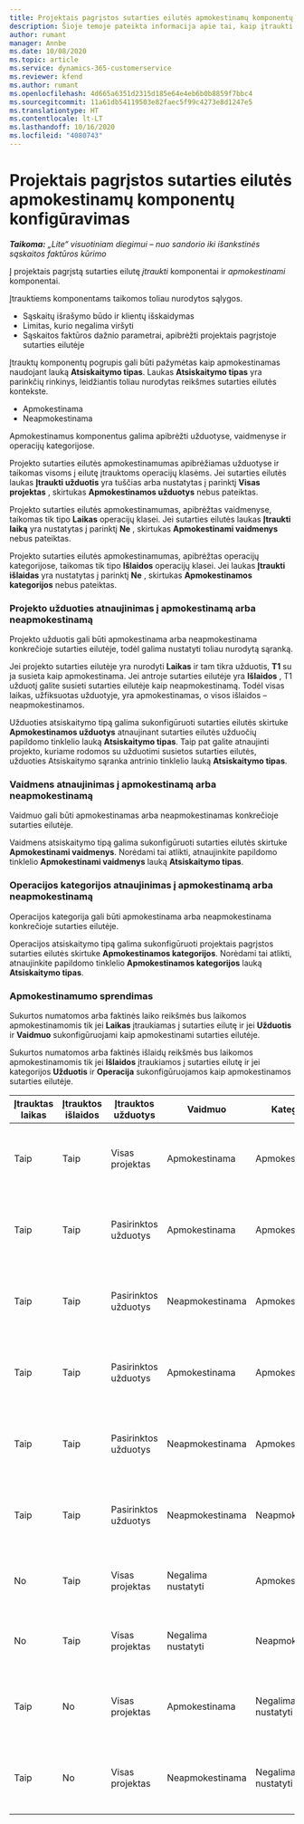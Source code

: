 ```yaml
---
title: Projektais pagrįstos sutarties eilutės apmokestinamų komponentų konfigūravimas
description: Šioje temoje pateikta informacija apie tai, kaip įtraukti apmokestinamus komponentus į sutarties eilutes naudojant „Project Operations“.
author: rumant
manager: Annbe
ms.date: 10/08/2020
ms.topic: article
ms.service: dynamics-365-customerservice
ms.reviewer: kfend
ms.author: rumant
ms.openlocfilehash: 4d665a6351d2315d185e64e4eb6b0b8859f7bbc4
ms.sourcegitcommit: 11a61db54119503e82faec5f99c4273e8d1247e5
ms.translationtype: HT
ms.contentlocale: lt-LT
ms.lasthandoff: 10/16/2020
ms.locfileid: "4080743"
---
```

# <a name="configuring-chargeable-components-of-a-project-based-contract-line"></a>Projektais pagrįstos sutarties eilutės apmokestinamų komponentų konfigūravimas

_**Taikoma:** „Lite“ visuotiniam diegimui – nuo sandorio iki išankstinės sąskaitos faktūros kūrimo_

Į projektais pagrįstą sutarties eilutę *įtraukti* komponentai ir *apmokestinami* komponentai.

Įtrauktiems komponentams taikomos toliau nurodytos sąlygos.

  - Sąskaitų išrašymo būdo ir klientų išskaidymas
  - Limitas, kurio negalima viršyti 
  - Sąskaitos faktūros dažnio parametrai, apibrėžti projektais pagrįstoje sutarties eilutėje

Įtrauktų komponentų pogrupis gali būti pažymėtas kaip apmokestinamas naudojant lauką **Atsiskaitymo tipas**. Laukas **Atsiskaitymo tipas** yra parinkčių rinkinys, leidžiantis toliau nurodytas reikšmes sutarties eilutės kontekste.

  - Apmokestinama
  - Neapmokestinama

Apmokestinamus komponentus galima apibrėžti užduotyse, vaidmenyse ir operacijų kategorijose.

Projekto sutarties eilutės apmokestinamumas apibrėžiamas užduotyse ir taikomas visoms į eilutę įtrauktoms operacijų klasėms. Jei sutarties eilutės laukas **Įtraukti užduotis** yra tuščias arba nustatytas į parinktį **Visas projektas** , skirtukas **Apmokestinamos užduotys** nebus pateiktas.

Projekto sutarties eilutės apmokestinamumas, apibrėžtas vaidmenyse, taikomas tik tipo **Laikas** operacijų klasei. Jei sutarties eilutės laukas **Įtraukti laiką** yra nustatytas į parinktį **Ne** , skirtukas **Apmokestinami vaidmenys** nebus pateiktas.

Projekto sutarties eilutės apmokestinamumas, apibrėžtas operacijų kategorijose, taikomas tik tipo **Išlaidos** operacijų klasei. Jei laukas **Įtraukti išlaidas** yra nustatytas į parinktį **Ne** , skirtukas **Apmokestinamos kategorijos** nebus pateiktas.

### <a name="update-a-project-task-as-chargeable-or-non-chargeable"></a>Projekto užduoties atnaujinimas į apmokestinamą arba neapmokestinamą

Projekto užduotis gali būti apmokestinama arba neapmokestinama konkrečioje sutarties eilutėje, todėl galima nustatyti toliau nurodytą sąranką.

Jei projekto sutarties eilutėje yra nurodyti **Laikas** ir tam tikra užduotis, **T1** su ja susieta kaip apmokestinama. Jei antroje sutarties eilutėje yra **Išlaidos** , T1 užduotį galite susieti sutarties eilutėje kaip neapmokestinamą. Todėl visas laikas, užfiksuotas užduotyje, yra apmokestinamas, o visos išlaidos – neapmokestinamos.

Užduoties atsiskaitymo tipą galima sukonfigūruoti sutarties eilutės skirtuke **Apmokestinamos užduotys** atnaujinant sutarties eilutės užduočių papildomo tinklelio lauką **Atsiskaitymo tipas**. Taip pat galite atnaujinti projekto, kuriame rodomos su užduotimi susietos sutarties eilutės, užduoties Atsiskaitymo sąranka antrinio tinklelio lauką **Atsiskaitymo tipas**.

### <a name="update-a-role-as-chargeable-or-non-chargeable"></a>Vaidmens atnaujinimas į apmokestinamą arba neapmokestinamą

Vaidmuo gali būti apmokestinamas arba neapmokestinamas konkrečioje sutarties eilutėje.

Vaidmens atsiskaitymo tipą galima sukonfigūruoti sutarties eilutės skirtuke **Apmokestinami vaidmenys**. Norėdami tai atlikti, atnaujinkite papildomo tinklelio **Apmokestinami vaidmenys** lauką **Atsiskaitymo tipas**.

### <a name="update-a-transaction-category-as-chargeable-or-non-chargeable"></a>Operacijos kategorijos atnaujinimas į apmokestinamą arba neapmokestinamą

Operacijos kategorija gali būti apmokestinama arba neapmokestinama konkrečioje sutarties eilutėje.

Operacijos atsiskaitymo tipą galima sukonfigūruoti projektais pagrįstos sutarties eilutės skirtuke **Apmokestinamos kategorijos**. Norėdami tai atlikti, atnaujinkite papildomo tinklelio **Apmokestinamos kategorijos** lauką **Atsiskaitymo tipas**.

### <a name="resolve-chargeability"></a>Apmokestinamumo sprendimas

Sukurtos numatomos arba faktinės laiko reikšmės bus laikomos apmokestinamomis tik jei **Laikas** įtraukiamas į sutarties eilutę ir jei **Užduotis** ir **Vaidmuo** sukonfigūruojami kaip apmokestinami sutarties eilutėje.

Sukurtos numatomos arba faktinės išlaidų reikšmės bus laikomos apmokestinamomis tik jei **Išlaidos** įtraukiamos į sutarties eilutę ir jei kategorijos **Užduotis** ir **Operacija** sukonfigūruojamos kaip apmokestinamos sutarties eilutėje.


| Įtrauktas laikas | Įtrauktos išlaidos | Įtrauktos užduotys | Vaidmuo           | Kategorija.       | Užduotis                                                                                                      |
|---------------|------------------|----------------|----------------|----------------|-----------------------------------------------------------------------------------------------------------|
| Taip           | Taip              | Visas projektas | Apmokestinama     | Apmokestinama     | Atsiskaitymas pagal faktinį laiką: **Apmokestinamas** </br> Atsiskaitymas pagal faktines išlaidas: **Apmokestinamas**           |
| Taip           | Taip              | Pasirinktos užduotys | Apmokestinama     | Apmokestinama     | Atsiskaitymas pagal faktinį laiką: **Apmokestinamas** </br> Atsiskaitymas pagal faktines išlaidas: **Apmokestinamas**           |
| Taip           | Taip              | Pasirinktos užduotys | Neapmokestinama | Apmokestinama     | Atsiskaitymas pagal faktinį laiką: **Neapmokestinamas** </br> Atsiskaitymas pagal faktines išlaidas: **Apmokestinamas**       |
| Taip           | Taip              | Pasirinktos užduotys | Apmokestinama     | Apmokestinama     | Atsiskaitymas pagal faktinį laiką: **Neapmokestinamas** </br> Atsiskaitymas pagal faktines išlaidas: **Neapmokestinamas** |
| Taip           | Taip              | Pasirinktos užduotys | Neapmokestinama | Apmokestinama     | Atsiskaitymas pagal faktinį laiką: **Neapmokestinamas** </br> Atsiskaitymas pagal faktines išlaidas: **Neapmokestinamas** |
| Taip           | Taip              | Pasirinktos užduotys | Neapmokestinama | Neapmokestinama | Atsiskaitymas pagal faktinį laiką: **Neapmokestinamas** </br> Atsiskaitymas pagal faktines išlaidas: **Neapmokestinamas** |
| No            | Taip              | Visas projektas | Negalima nustatyti   | Apmokestinama     | Atsiskaitymas pagal faktinį laiką: **Nėra**</br>Atsiskaitymas pagal faktines išlaidas: **Apmokestinamas**          |
| No            | Taip              | Visas projektas | Negalima nustatyti   | Neapmokestinama | Atsiskaitymas pagal faktinį laiką: **Nėra**</br> Atsiskaitymas pagal faktines išlaidas: **Neapmokestinamas**     |
| Taip           | No               | Visas projektas | Apmokestinama     | Negalima nustatyti   | Atsiskaitymas pagal faktinį laiką: **Apmokestinamas** </br> Atsiskaitymas pagal faktines išlaidas: **Nėra**        |
| Taip           | No               | Visas projektas | Neapmokestinama | Negalima nustatyti   | Atsiskaitymas pagal faktinį laiką: **Neapmokestinamas** </br>Atsiskaitymas pagal faktines išlaidas: **Nėra**   |
